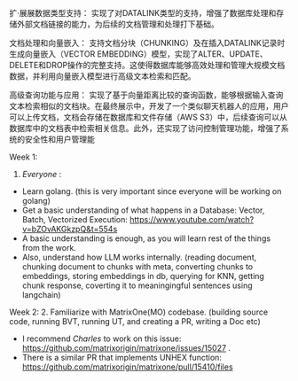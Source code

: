 扩·展展数据类型支持： 实现了对DATALINK类型的支持，增强了数据库处理和存储外部文档链接的能力，为后续的文档管理和处理打下基础。

文档处理和向量嵌入： 支持文档分块（CHUNKING）及在插入DATALINK记录时生成向量嵌入（VECTOR EMBEDDING）模型，实现了ALTER、UPDATE、DELETE和DROP操作的完整支持。这使得数据库能够高效处理和管理大规模文档数据，并利用向量嵌入模型进行高级文本检索和匹配。

高级查询功能与应用： 实现了基于向量距离比较的查询函数，能够根据输入查询文本检索相似的文档块。在最终展示中，开发了一个类似聊天机器人的应用，用户可以上传文档，文档会存储在数据库和文件存储（AWS S3）中，后续查询可以从数据库中的文档表中检索相关信息。此外，还实现了访问控制管理功能，增强了系统的安全性和用户管理能



Week 1:
1. *Everyone* : 
- Learn golang. (this is very important since everyone will be working on golang)
- Get a basic understanding of what happens in a Database: Vector, Batch, Vectorized Execution: https://www.youtube.com/watch?v=bZOvAKGkzpQ&t=554s
- A basic understanding is enough, as you will learn rest of the things from the work.
- Also, understand how LLM works internally. (reading document, chunking document to chunks with meta, converting chunks to embeddings, storing embeddings in db, querying for KNN, getting chunk response, coverting it to meaningingful sentences using langchain) 

Week 2:
2. Familiarize with MatrixOne(MO) codebase. (building source code, running BVT, running UT, and creating a PR, writing a Doc etc)
- I recommend *Charles* to work on this issue: https://github.com/matrixorigin/matrixone/issues/15027 . 
- There is a similar PR that implements UNHEX function: https://github.com/matrixorigin/matrixone/pull/15410/files
